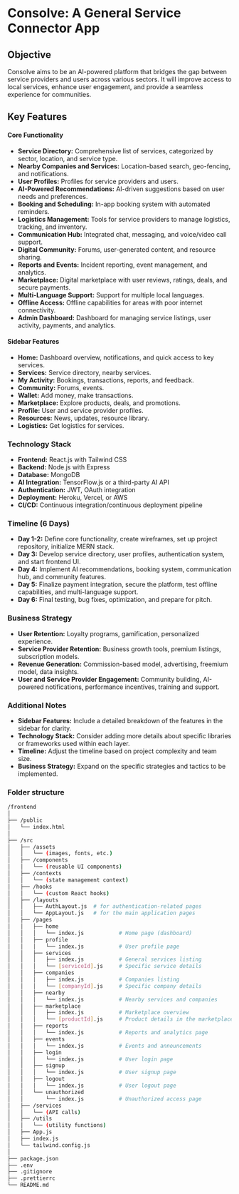 # Consolve: A General Service Connector App

## Objective
Consolve aims to be an AI-powered platform that bridges the gap between service providers and users across various sectors. It will improve access to local services, enhance user engagement, and provide a seamless experience for communities.

## Key Features

#### Core Functionality
* **Service Directory:** Comprehensive list of services, categorized by sector, location, and service type.
* **Nearby Companies and Services:** Location-based search, geo-fencing, and notifications.
* **User Profiles:** Profiles for service providers and users.
* **AI-Powered Recommendations:** AI-driven suggestions based on user needs and preferences.
* **Booking and Scheduling:** In-app booking system with automated reminders.
* **Logistics Management:** Tools for service providers to manage logistics, tracking, and inventory.
* **Communication Hub:** Integrated chat, messaging, and voice/video call support.
* **Digital Community:** Forums, user-generated content, and resource sharing.
* **Reports and Events:** Incident reporting, event management, and analytics.
* **Marketplace:** Digital marketplace with user reviews, ratings, deals, and secure payments.
* **Multi-Language Support:** Support for multiple local languages.
* **Offline Access:** Offline capabilities for areas with poor internet connectivity.
* **Admin Dashboard:** Dashboard for managing service listings, user activity, payments, and analytics.

#### Sidebar Features
* **Home:** Dashboard overview, notifications, and quick access to key services.
* **Services:** Service directory, nearby services.
* **My Activity:** Bookings, transactions, reports, and feedback.
* **Community:** Forums, events.
* **Wallet:** Add money, make transactions.
* **Marketplace:** Explore products, deals, and promotions.
* **Profile:** User and service provider profiles.
* **Resources:** News, updates, resource library.
* **Logistics:** Get logistics for services.

### Technology Stack
* **Frontend:** React.js with Tailwind CSS
* **Backend:** Node.js with Express
* **Database:** MongoDB
* **AI Integration:** TensorFlow.js or a third-party AI API
* **Authentication:** JWT, OAuth integration
* **Deployment:** Heroku, Vercel, or AWS
* **CI/CD:** Continuous integration/continuous deployment pipeline

### Timeline (6 Days)
* **Day 1-2:** Define core functionality, create wireframes, set up project repository, initialize MERN stack.
* **Day 3:** Develop service directory, user profiles, authentication system, and start frontend UI.
* **Day 4:** Implement AI recommendations, booking system, communication hub, and community features.
* **Day 5:** Finalize payment integration, secure the platform, test offline capabilities, and multi-language support.
* **Day 6:** Final testing, bug fixes, optimization, and prepare for pitch.

### Business Strategy
* **User Retention:** Loyalty programs, gamification, personalized experience.
* **Service Provider Retention:** Business growth tools, premium listings, subscription models.
* **Revenue Generation:** Commission-based model, advertising, freemium model, data insights.
* **User and Service Provider Engagement:** Community building, AI-powered notifications, performance incentives, training and support.

### Additional Notes
* **Sidebar Features:** Include a detailed breakdown of the features in the sidebar for clarity.
* **Technology Stack:** Consider adding more details about specific libraries or frameworks used within each layer.
* **Timeline:** Adjust the timeline based on project complexity and team size.
* **Business Strategy:** Expand on the specific strategies and tactics to be implemented.

### Folder structure

```bash
/frontend
│
├── /public
│   └── index.html
│
├── /src
│   ├── /assets
│   │   └── (images, fonts, etc.)
│   ├── /components
│   │   └── (reusable UI components)
│   ├── /contexts
│   │   └── (state management context)
│   ├── /hooks
│   │   └── (custom React hooks)
│   ├── /layouts
│   │   ├── AuthLayout.js  # for authentication-related pages
│   │   └── AppLayout.js   # for the main application pages
│   ├── /pages
│   │   ├── home
│   │   │   └── index.js           # Home page (dashboard)
│   │   ├── profile
│   │   │   └── index.js           # User profile page
│   │   ├── services
│   │   │   ├── index.js           # General services listing
│   │   │   └── [serviceId].js     # Specific service details
│   │   ├── companies
│   │   │   ├── index.js           # Companies listing
│   │   │   └── [companyId].js     # Specific company details
│   │   ├── nearby
│   │   │   └── index.js           # Nearby services and companies
│   │   ├── marketplace
│   │   │   ├── index.js           # Marketplace overview
│   │   │   └── [productId].js     # Product details in the marketplace
│   │   ├── reports
│   │   │   └── index.js           # Reports and analytics page
│   │   ├── events
│   │   │   └── index.js           # Events and announcements
│   │   ├── login
│   │   │   └── index.js           # User login page
│   │   ├── signup
│   │   │   └── index.js           # User signup page
│   │   ├── logout
│   │   │   └── index.js           # User logout page
│   │   └── unauthorized
│   │       └── index.js           # Unauthorized access page
│   ├── /services
│   │   └── (API calls)
│   ├── /utils
│   │   └── (utility functions)
│   ├── App.js
│   ├── index.js
│   └── tailwind.config.js
│
├── package.json
├── .env
├── .gitignore
├── .prettierrc
└── README.md
```
